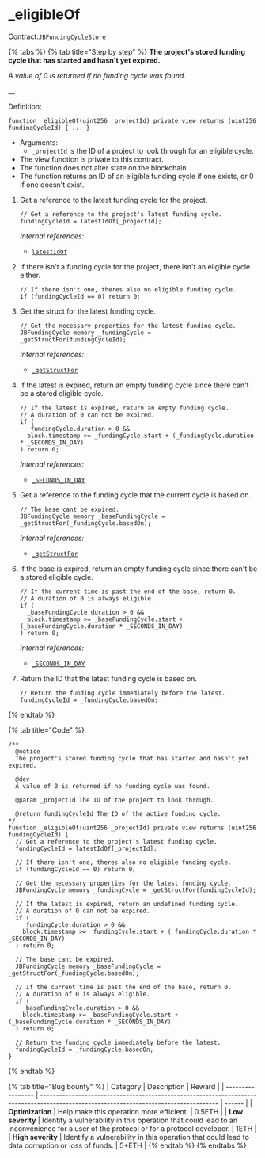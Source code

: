 # \_eligibleOf

Contract:[`JBFundingCycleStore`](../)​

{% tabs %}
{% tab title="Step by step" %}
**The project's stored funding cycle that has started and hasn't yet expired.**

_A value of 0 is returned if no funding cycle was found._

__

Definition:

```solidity
function _eligibleOf(uint256 _projectId) private view returns (uint256 fundingCycleId) { ... } 
```

* Arguments:
  * `_projectId` is the ID of a project to look through for an eligible cycle.
* The view function is private to this contract.
* The function does not alter state on the blockchain.
* The function returns an ID of an eligible funding cycle if one exists, or 0 if one doesn't exist.



1.  Get a reference to the latest funding cycle for the project.

    ```solidity
    // Get a reference to the project's latest funding cycle.
    fundingCycleId = latestIdOf[_projectId];
    ```

    _Internal references:_

    * [`latestIdOf`](../properties/latestidof.md)


2.  If there isn't a funding cycle for the project, there isn't an eligible cycle either.

    ```solidity
    // If there isn't one, theres also no eligible funding cycle.
    if (fundingCycleId == 0) return 0;
    ```


3.  Get the struct for the latest funding cycle.

    ```solidity
    // Get the necessary properties for the latest funding cycle.
    JBFundingCycle memory _fundingCycle = _getStructFor(fundingCycleId);
    ```

    _Internal references:_

    * [`_getStructFor`](\_getstructfor.md)


4.  If the latest is expired, return an empty funding cycle since there can't be a stored eligible cycle.

    ```solidity
    // If the latest is expired, return an empty funding cycle.
    // A duration of 0 can not be expired.
    if (
      _fundingCycle.duration > 0 &&
      block.timestamp >= _fundingCycle.start + (_fundingCycle.duration * _SECONDS_IN_DAY)
    ) return 0;
    ```

    _Internal references:_

    * [`_SECONDS_IN_DAY`](../properties/\_seconds_in_day.md)


5.  Get a reference to the funding cycle that the current cycle is based on.

    ```solidity
    // The base cant be expired.
    JBFundingCycle memory _baseFundingCycle = _getStructFor(_fundingCycle.basedOn);
    ```

    _Internal references:_

    * [`_getStructFor`](\_getstructfor.md)


6.  If the base is expired, return an empty funding cycle since there can't be a stored eligible cycle.

    ```solidity
    // If the current time is past the end of the base, return 0.
    // A duration of 0 is always eligible.
    if (
      _baseFundingCycle.duration > 0 &&
      block.timestamp >= _baseFundingCycle.start + (_baseFundingCycle.duration * _SECONDS_IN_DAY)
    ) return 0;
    ```

    _Internal references:_

    * [`_SECONDS_IN_DAY`](../properties/\_seconds_in_day.md)


7.  Return the ID that the latest funding cycle is based on.

    ```solidity
    // Return the funding cycle immediately before the latest.
    fundingCycleId = _fundingCycle.basedOn;
    ```
{% endtab %}

{% tab title="Code" %}
```solidity
/**
  @notice 
  The project's stored funding cycle that has started and hasn't yet expired.
  
  @dev
  A value of 0 is returned if no funding cycle was found.
  
  @param _projectId The ID of the project to look through.

  @return fundingCycleId The ID of the active funding cycle.
*/
function _eligibleOf(uint256 _projectId) private view returns (uint256 fundingCycleId) {
  // Get a reference to the project's latest funding cycle.
  fundingCycleId = latestIdOf[_projectId];

  // If there isn't one, theres also no eligible funding cycle.
  if (fundingCycleId == 0) return 0;

  // Get the necessary properties for the latest funding cycle.
  JBFundingCycle memory _fundingCycle = _getStructFor(fundingCycleId);

  // If the latest is expired, return an undefined funding cycle.
  // A duration of 0 can not be expired.
  if (
    _fundingCycle.duration > 0 &&
    block.timestamp >= _fundingCycle.start + (_fundingCycle.duration * _SECONDS_IN_DAY)
  ) return 0;

  // The base cant be expired.
  JBFundingCycle memory _baseFundingCycle = _getStructFor(_fundingCycle.basedOn);

  // If the current time is past the end of the base, return 0.
  // A duration of 0 is always eligible.
  if (
    _baseFundingCycle.duration > 0 &&
    block.timestamp >= _baseFundingCycle.start + (_baseFundingCycle.duration * _SECONDS_IN_DAY)
  ) return 0;

  // Return the funding cycle immediately before the latest.
  fundingCycleId = _fundingCycle.basedOn;
}
```
{% endtab %}

{% tab title="Bug bounty" %}
| Category          | Description                                                                                                                            | Reward |
| ----------------- | -------------------------------------------------------------------------------------------------------------------------------------- | ------ |
| **Optimization**  | Help make this operation more efficient.                                                                                               | 0.5ETH |
| **Low severity**  | Identify a vulnerability in this operation that could lead to an inconvenience for a user of the protocol or for a protocol developer. | 1ETH   |
| **High severity** | Identify a vulnerability in this operation that could lead to data corruption or loss of funds.                                        | 5+ETH  |
{% endtab %}
{% endtabs %}

